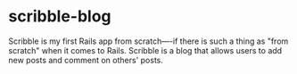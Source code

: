 # scribble-blog

Scribble is my first Rails app from scratch—-if there is such a thing as "from scratch" when it comes to Rails. Scribble is a blog that allows users to add new posts and comment on others' posts.
